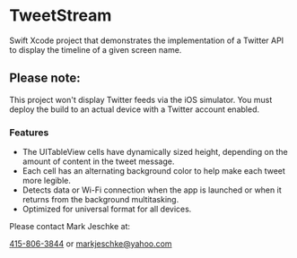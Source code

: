 # TweetStream
Swift Xcode project that demonstrates the implementation of a Twitter API to display the timeline of a given screen name.

## Please note:
This project won't display Twitter feeds via the iOS simulator. You must deploy the build to an actual device with a Twitter account enabled.

### Features
* The UITableView cells have dynamically sized height, depending on the amount of content in the tweet message.
* Each cell has an alternating background color to help make each tweet more legible.
* Detects data or Wi-Fi connection when the app is launched or when it returns from the background multitasking.
* Optimized for universal format for all devices.

Please contact Mark Jeschke at: 

<a href="tel:4158063844">415-806-3844</a> or <a href="mailto:markjeschke@yahoo.com?subject=TweetStream+Feedback">markjeschke@yahoo.com</a>
